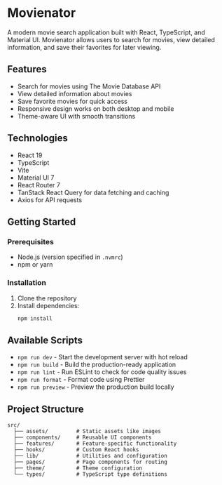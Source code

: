 # Movienator

A modern movie search application built with React, TypeScript, and Material UI. Movienator allows users to search for movies, view detailed information, and save their favorites for later viewing.

## Features

- Search for movies using The Movie Database API
- View detailed information about movies
- Save favorite movies for quick access
- Responsive design works on both desktop and mobile
- Theme-aware UI with smooth transitions

## Technologies

- React 19
- TypeScript
- Vite
- Material UI 7
- React Router 7
- TanStack React Query for data fetching and caching
- Axios for API requests

## Getting Started

### Prerequisites

- Node.js (version specified in `.nvmrc`)
- npm or yarn

### Installation

1. Clone the repository
2. Install dependencies:
   ```bash
   npm install
   ```

## Available Scripts

- `npm run dev` - Start the development server with hot reload
- `npm run build` - Build the production-ready application
- `npm run lint` - Run ESLint to check for code quality issues
- `npm run format` - Format code using Prettier
- `npm run preview` - Preview the production build locally

## Project Structure

```
src/
  ├── assets/         # Static assets like images
  ├── components/     # Reusable UI components
  ├── features/       # Feature-specific functionality
  ├── hooks/          # Custom React hooks
  ├── lib/            # Utilities and configuration
  ├── pages/          # Page components for routing
  ├── theme/          # Theme configuration
  └── types/          # TypeScript type definitions
```

